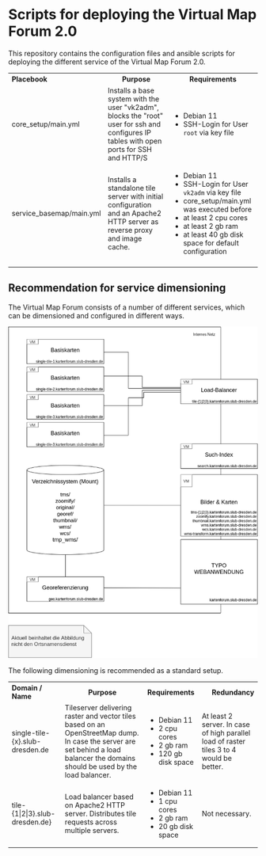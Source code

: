 # Scripts for deploying the Virtual Map Forum 2.0 

This repository contains the configuration files and ansible scripts for deploying the different service of the Virtual Map Forum 2.0. 

<table>
  <tbody>
    <tr>
      <th align="left">Placebook</th>
      <th align="center">Purpose</th>
      <th align="center">Requirements</th>
    </tr>
    <tr>
      <td align="left">core_setup/main.yml</td>
      <td align="left">Installs a base system with the user "vk2adm", blocks the "root" user for ssh and configures IP tables with open ports for SSH and HTTP/S</td>
      <td align="left">
        <ul>
            <li>Debian 11</li>
            <li>SSH-Login for User <code>root</code> via key file</li>
        </ul>
      </td>
    </tr>
    <tr>
        <td align="left">service_basemap/main.yml</td>
        <td align="left">Installs a standalone tile server with initial configuration and an Apache2 HTTP server as reverse proxy and image cache.</td>
        <td align="left">
            <ul>
                <li>Debian 11</li>
                <li>SSH-Login for User <code>vk2adm</code> via key file</li>
                <li>core_setup/main.yml was executed before</li>
                <li>at least 2 cpu cores</li>
                <li>at least 2 gb ram</li>
                <li>at least 40 gb disk space for default configuration</li>
            </ul>
        </td>    
    </tr>
    <tr>
        <td align="left"></td>
        <td align="left"></td>
        <td align="left"></td>    
    </tr>
  </tbody>
</table>

## Recommendation for service dimensioning

The Virtual Map Forum consists of a number of different services, which can be dimensioned and configured in different ways. 

![Architecture of the Virtual Map Forum](./architecture.png "Architecture of the Virtual Map Forum")


The following dimensioning is recommended as a standard setup.

<table>
  <tbody>
    <tr>
      <th align="left">Domain / Name</th>
      <th align="center">Purpose</th>
      <th align="center">Requirements</th>
      <th align="right">Redundancy</th>
    </tr>
    <tr>
      <td align="left">
        single-tile-{x}.slub-dresden.de
      </td>
      <td align="left">Tileserver delivering raster and vector tiles based on an OpenStreetMap dump. In case the server are set behind a load balancer the domains should be used by the load balancer.</td>
      <td align="left">
        <ul>
            <li>Debian 11</li>
            <li>2 cpu cores</li>
            <li>2 gb ram</li>
            <li>120 gb disk space</li>
        </ul>
      </td>
      <td align="left">
        At least 2 server. In case of high parallel load of raster tiles 3 to 4 would be better.
      </td>
    </tr>
    <tr>
        <td align="left">
            tile-{1|2|3}.slub-dresden.de}
        </td>
        <td align="left">
            Load balancer based on Apache2 HTTP server. Distributes tile requests across multiple servers.
        </td>
        <td align="left">
        <ul>
            <li>Debian 11</li>
            <li>1 cpu cores</li>
            <li>2 gb ram</li>
            <li>20 gb disk space</li>
        </ul>
        </td>
        <td align="left">
            Not necessary.
        </td>     
    </tr>
  </tbody>
</table>